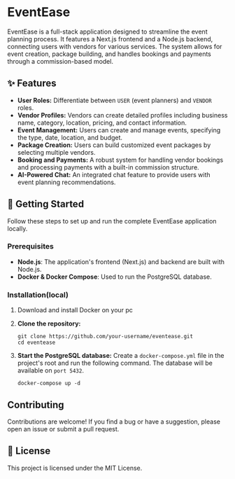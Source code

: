 # EventEase

EventEase is a full-stack application designed to streamline the event planning process. It 
features a Next.js frontend and a Node.js backend, connecting users with vendors for various services. The system allows for event creation, package building, and handles bookings and payments through a commission-based model.
## ✨ Features

- **User Roles:** Differentiate between `USER` (event planners) and `VENDOR` roles.
- **Vendor Profiles:** Vendors can create detailed profiles including business name, category, location, pricing, and contact information.
- **Event Management:** Users can create and manage events, specifying the type, date, location, and budget.
- **Package Creation:** Users can build customized event packages by selecting multiple vendors.
- **Booking and Payments:** A robust system for handling vendor bookings and processing payments with a built-in commission structure.
- **AI-Powered Chat:** An integrated chat feature to provide users with event planning recommendations.

## 🚀 Getting Started

Follow these steps to set up and run the complete EventEase application locally.

### Prerequisites

- **Node.js**: The application's frontend (Next.js) and backend are built with Node.js.
- **Docker & Docker Compose**: Used to run the PostgreSQL database.

### Installation(local)

1. Download and install Docker on your pc
2. **Clone the repository:**
    
    ```
    git clone https://github.com/your-username/eventease.git
    cd eventease
    
    ```
    
3. **Start the PostgreSQL database:**
Create a `docker-compose.yml` file in the project's root and run the following command. The database will be available on `port 5432`.
    
    ```
    docker-compose up -d
    ```
    

## Contributing

Contributions are welcome! If you find a bug or have a suggestion, please open an issue or submit a pull request.

## 📄 License

This project is licensed under the MIT License.

